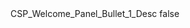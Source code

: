 <?xml version="1.0" encoding="UTF-8"?>
<CustomMetadata xmlns="http://soap.sforce.com/2006/04/metadata">
    <label>CSP_Welcome_Panel_Bullet_1_Desc</label>
    <protected>false</protected>
</CustomMetadata>
